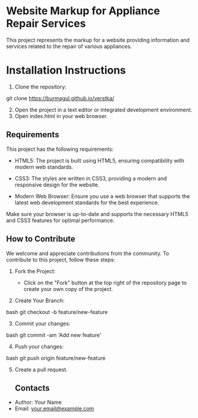 # Website Markup for Appliance Repair Services
This project represents the markup for a website providing information and services related to the repair of various appliances.

# Installation Instructions
 1. Clone the repository:

  git clone https://burmagul.github.io/verstka/

2. Open the project in a text editor or integrated development environment.
3. Open index.html in your web browser.

## Requirements

This project has the following requirements:

- HTML5: The project is built using HTML5, ensuring compatibility with modern web standards.
  
- CSS3: The styles are written in CSS3, providing a modern and responsive design for the website.
  
- Modern Web Browser: Ensure you use a web browser that supports the latest web development standards for the best experience.

Make sure your browser is up-to-date and supports the necessary HTML5 and CSS3 features for optimal performance.

## How to Contribute

We welcome and appreciate contributions from the community. To contribute to this project, follow these steps:

1. Fork the Project:
   - Click on the "Fork" button at the top right of the repository page to create your own copy of the project.

2. Create Your Branch:
   
bash
   git checkout -b feature/new-feature
   
3. Commit your changes:
   
bash
   git commit -am 'Add new feature'
   
4. Push your changes:
   
bash
   git push origin feature/new-feature
   
5. Create a pull request.

   ## Contacts

- Author: Your Name
- Email: your.email@example.com
